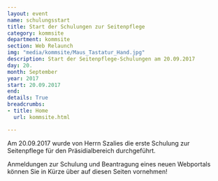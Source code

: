 ```yaml
---
layout: event
name: schulungsstart
title: Start der Schulungen zur Seitenpflege
category: kommsite
department: kommsite
section: Web Relaunch
img: "media/kommsite/Maus_Tastatur_Hand.jpg"
description: Start der Seitenpflege-Schulungen am 20.09.2017
day: 20.
month: September
year: 2017
start: 20.09.2017
end: 
details: True
breadcrumbs:
- title: Home
  url: kommsite.html

---
```


Am 20.09.2017 wurde von Herrn Szalies die erste Schulung zur Seitenpflege für den Präsidialbereich durchgeführt. 

Anmeldungen zur Schulung und Beantragung eines neuen Webportals können Sie in Kürze über auf diesen Seiten vornehmen! 